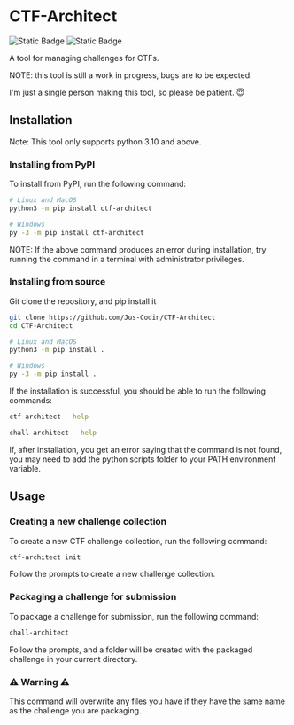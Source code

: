 # CTF-Architect

![Static Badge](https://img.shields.io/badge/python-3.10-blue)
![Static Badge](https://img.shields.io/badge/python-3.11-blue)

A tool for managing challenges for CTFs.

NOTE: this tool is still a work in progress, bugs are to be expected.

I'm just a single person making this tool, so please be patient. 😇

## Installation

Note: This tool only supports python 3.10 and above.

### Installing from PyPI
To install from PyPI, run the following command:

```bash
# Linux and MacOS
python3 -m pip install ctf-architect

# Windows
py -3 -m pip install ctf-architect
```

NOTE: If the above command produces an error during installation, try running the command in a terminal with administrator privileges.

### Installing from source

Git clone the repository, and pip install it
  
```bash
git clone https://github.com/Jus-Codin/CTF-Architect
cd CTF-Architect

# Linux and MacOS
python3 -m pip install .

# Windows
py -3 -m pip install .
```

If the installation is successful, you should be able to run the following commands:

```bash
ctf-architect --help

chall-architect --help
```

If, after installation, you get an error saying that the command is not found, you may need to add the python scripts folder to your PATH environment variable.

## Usage

### Creating a new challenge collection
To create a new CTF challenge collection, run the following command:

```bash
ctf-architect init
```

Follow the prompts to create a new challenge collection.

### Packaging a challenge for submission
To package a challenge for submission, run the following command:

```bash
chall-architect
```

Follow the prompts, and a folder will be created with the packaged challenge in your current directory.

### ⚠️ Warning ⚠️
This command will overwrite any files you have if they have the same name as the challenge you are packaging.